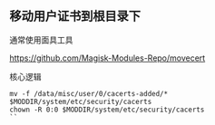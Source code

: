 ## 移动用户证书到根目录下

通常使用面具工具

https://github.com/Magisk-Modules-Repo/movecert

核心逻辑

```
mv -f /data/misc/user/0/cacerts-added/* $MODDIR/system/etc/security/cacerts
chown -R 0:0 $MODDIR/system/etc/security/cacerts
``
